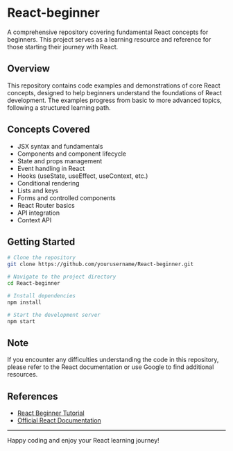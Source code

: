 # React-beginner

A comprehensive repository covering fundamental React concepts for beginners. This project serves as a learning resource and reference for those starting their journey with React.

## Overview

This repository contains code examples and demonstrations of core React concepts, designed to help beginners understand the foundations of React development. The examples progress from basic to more advanced topics, following a structured learning path.

## Concepts Covered

- JSX syntax and fundamentals
- Components and component lifecycle
- State and props management
- Event handling in React
- Hooks (useState, useEffect, useContext, etc.)
- Conditional rendering
- Lists and keys
- Forms and controlled components
- React Router basics
- API integration
- Context API

## Getting Started

```bash
# Clone the repository
git clone https://github.com/yourusername/React-beginner.git

# Navigate to the project directory
cd React-beginner

# Install dependencies
npm install

# Start the development server
npm start
```

## Note

If you encounter any difficulties understanding the code in this repository, please refer to the React documentation or use Google to find additional resources.

## References

- [React Beginner Tutorial](https://www.youtube.com/watch?v=CgkZ7MvWUAA)
- [Official React Documentation](https://reactjs.org/docs/getting-started.html)

---

Happy coding and enjoy your React learning journey!
